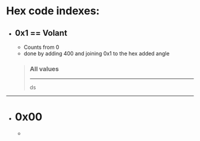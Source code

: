 # Hex code indexes:
- ## 0x1 == Volant
    - Counts from 0
    - done by adding 400 and joining 0x1 to the hex added angle
    > ### All values
    > ___
    > ds
    >
    >
___
- # 0x00
    - 